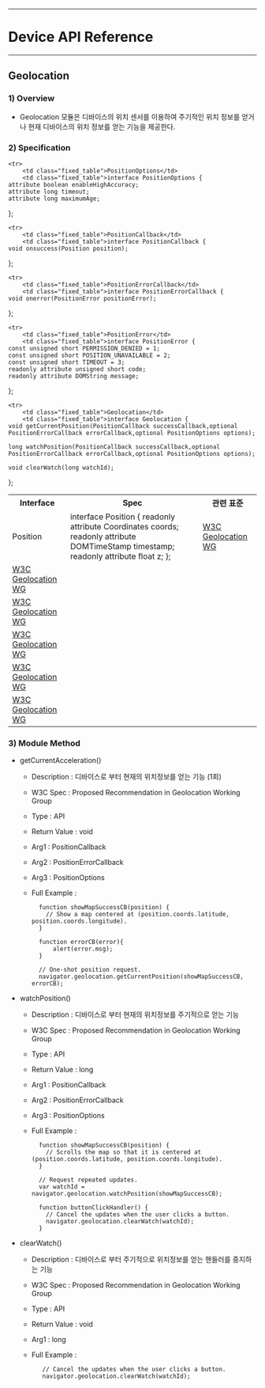 <!--
{
	"id": 6503 ,
	
	"title": "Geolocation",
	"outline": "Geolocation 모듈은 디바이스의 위치 센서를 이용하여 주기적인 위치 정보를 얻거나 현재 디바이스의 위치 정보를 얻는 기능을 제공한다. ",
	
	"tags" : ["runtime"],
	
	"order": [6, 5, 3],
	"thumbnail": "6.1.00.runtime_structure.png"
}
-->

----------

# Device API Reference 

----------

## Geolocation  

### 1) Overview

- Geolocation 모듈은 디바이스의 위치 센서를 이용하여 주기적인 위치 정보를 얻거나 현재 디바이스의 위치 
정보를 얻는 기능을 제공한다. 

### 2) Specification

<table class="table table-bordered">
	<tr>
		<th class="fixed_table">Interface</th>
		<th class="fixed_table">Spec</th>
		<th>관련 표준</th>
	</tr>
	<tr>
		<td class="fixed_table">Position</td>
		<td class="fixed_table">interface Position {
	readonly attribute Coordinates coords;
	readonly attribute DOMTimeStamp timestamp;
	readonly attribute float z;
};
		</td>
		<td><a href="http://www.w3.org/TR/2012/PR-geolocation-API-20120510/">W3C Geolocation WG</a></td>
	</tr>

    <tr>
		<td class="fixed_table">PositionOptions</td>
		<td class="fixed_table">interface PositionOptions {
	attribute boolean enableHighAccuracy;
	attribute long timeout;
	attribute long maximumAge;
};
		</td>
		<td><a href="http://www.w3.org/TR/2012/PR-geolocation-API-20120510/">W3C Geolocation WG</a></td>
	</tr>

	<tr>
		<td class="fixed_table">PositionCallback</td>
		<td class="fixed_table">interface PositionCallback {
	void onsuccess(Position position);
};
		</td>
		<td><a href="http://www.w3.org/TR/2012/PR-geolocation-API-20120510/">W3C Geolocation WG</a></td>
	</tr>

	<tr>
		<td class="fixed_table">PositionErrorCallback</td>
		<td class="fixed_table">interface PositionErrorCallback {
	void onerror(PositionError positionError);
};
		</td>
		<td><a href="http://www.w3.org/TR/2012/PR-geolocation-API-20120510/">W3C Geolocation WG</a></td>
	</tr>

	<tr>
		<td class="fixed_table">PositionError</td>
		<td class="fixed_table">interface PositionError {
	const unsigned short PERMISSION_DENIED = 1;
	const unsigned short POSITION_UNAVAILABLE = 2;
	const unsigned short TIMEOUT = 3;
	readonly attribute unsigned short code;
	readonly attribute DOMString message;
};
		</td>
		<td><a href="http://www.w3.org/TR/2012/PR-geolocation-API-20120510/">W3C Geolocation WG</a></td>
	</tr>

	<tr>
		<td class="fixed_table">Geolocation</td>
		<td class="fixed_table">interface Geolocation { 
	void getCurrentPosition(PositionCallback successCallback,optional PositionErrorCallback errorCallback,optional PositionOptions options);

	long watchPosition(PositionCallback successCallback,optional PositionErrorCallback errorCallback,optional PositionOptions options);

	void clearWatch(long watchId);
};
		</td>
		<td><a href="http://www.w3.org/TR/2012/PR-geolocation-API-20120510/">W3C Geolocation WG</a></td>
	</tr>
</table>

### 3) Module Method

- getCurrentAcceleration()

	- Description : 디바이스로 부터 현재의 위치정보를 얻는 기능 (1회)
	- W3C Spec : Proposed Recommendation in Geolocation Working Group
	- Type : API 
	- Return Value : void
	- Arg1 : PositionCallback
	- Arg2 : PositionErrorCallback
	- Arg3 : PositionOptions
	- Full Example :

			function showMapSuccessCB(position) {
		      // Show a map centered at (position.coords.latitude, position.coords.longitude).
		    }
		
			function errorCB(error){
				alert(error.msg);
			}

		    // One-shot position request.
		    navigator.geolocation.getCurrentPosition(showMapSuccessCB, errorCB);


- watchPosition()

	- Description : 디바이스로 부터 현재의 위치정보를 주기적으로 얻는 기능
	- W3C Spec : Proposed Recommendation in Geolocation Working Group
	- Type : API 
	- Return Value : long
	- Arg1 : PositionCallback
	- Arg2 : PositionErrorCallback
	- Arg3 : PositionOptions
	- Full Example :

			function showMapSuccessCB(position) {
		      // Scrolls the map so that it is centered at (position.coords.latitude, position.coords.longitude).
		    }
		
		    // Request repeated updates.
		    var watchId = navigator.geolocation.watchPosition(showMapSuccessCB);
		
		    function buttonClickHandler() {
		      // Cancel the updates when the user clicks a button.
		      navigator.geolocation.clearWatch(watchId);
		    }

- clearWatch()

	- Description : 디바이스로 부터 주기적으로 위치정보를 얻는 핸들러를 중지하는 기능 
	- W3C Spec : Proposed Recommendation in Geolocation Working Group
	- Type : API 
	- Return Value : void
	- Arg1 : long
	- Full Example :

		     // Cancel the updates when the user clicks a button.
		     navigator.geolocation.clearWatch(watchId);


